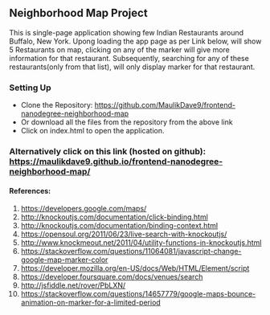 ##  Neighborhood Map Project  ##
This is single-page application showing few Indian Restaurants around Buffalo, New York.
Upong loading the app page as per Link below, will show 5 Restaurants on map, 
clicking on any of the marker will give more information for that restaurant.
Subsequently, searching for any of these restaurants(only from that list), will only display marker for that restaurant.  

### Setting Up ###
* Clone the Repository: https://github.com/MaulikDave9/frontend-nanodegree-neighborhood-map
* Or download all the files from the repository from the above link
* Click on index.html to open the application.

### Alternatively click on this link (hosted on github): https://maulikdave9.github.io/frontend-nanodegree-neighborhood-map/ ###

#### References: ####
1. https://developers.google.com/maps/ 
2. http://knockoutjs.com/documentation/click-binding.html
3. http://knockoutjs.com/documentation/binding-context.html
4. https://opensoul.org/2011/06/23/live-search-with-knockoutjs/
5. http://www.knockmeout.net/2011/04/utility-functions-in-knockoutjs.html
6. https://stackoverflow.com/questions/11064081/javascript-change-google-map-marker-color
7. https://developer.mozilla.org/en-US/docs/Web/HTML/Element/script
8. https://developer.foursquare.com/docs/venues/search
9. http://jsfiddle.net/rover/PbLXN/
10. https://stackoverflow.com/questions/14657779/google-maps-bounce-animation-on-marker-for-a-limited-period
